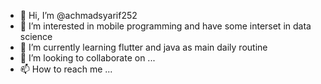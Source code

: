 - 👋 Hi, I’m @achmadsyarif252
- 👀 I’m interested in mobile programming and have some interset in data science
- 🌱 I’m currently learning flutter and java as main daily routine
- 💞️ I’m looking to collaborate on ...
- 📫 How to reach me ...

<!---
achmadsyarif252/achmadsyarif252 is a ✨ special ✨ repository because its `README.md` (this file) appears on your GitHub profile.
You can click the Preview link to take a look at your changes.
--->
